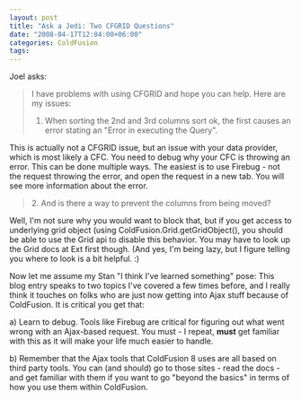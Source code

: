 ```yaml
---
layout: post
title: "Ask a Jedi: Two CFGRID Questions"
date: "2008-04-17T12:04:00+06:00"
categories: ColdFusion 
tags: 
---
```


Joel asks:

<blockquote>
<p>
I have problems with using CFGRID and hope
you can help. Here are my issues:

1. When sorting the 2nd and 3rd columns
sort ok, the first causes an error stating an "Error in executing the Query".
</p>
</blockquote>

This is actually not a CFGRID issue, but an issue with your data provider, which is most likely a CFC. You need to debug why your CFC is throwing an error. This can be done multiple ways. The easiest is to use Firebug - not the request throwing the error, and open the request in a new tab. You will see more information about the error.

<blockquote>
<p>
2. And is there a way to prevent the columns from being moved?
</p>
</blockquote>

Well, I'm not sure why you would want to block that, but if you get access to underlying grid object (using ColdFusion.Grid.getGridObject(), you should be able to use the Grid api to disable this behavior. You may have to look up the Grid docs at Ext first though. (And yes, I'm being lazy, but I figure telling you where to look is a bit helpful. :)

Now let me assume my Stan "I think I've learned something" pose: This blog entry speaks to two topics I've covered a few times before, and I really think it touches on folks who are just now getting into Ajax stuff because of ColdFusion. It is critical you get that:

a) Learn to debug. Tools like Firebug are critical for figuring out what went wrong with an Ajax-based request. You must - I repeat, <b>must</b> get familiar with this as it will make your life much easier to handle.

b) Remember that the Ajax tools that ColdFusion 8 uses are all based on third party tools. You can (and should) go to those sites - read the docs - and get familiar with them if you want to go "beyond the basics" in terms of how you use them within ColdFusion.